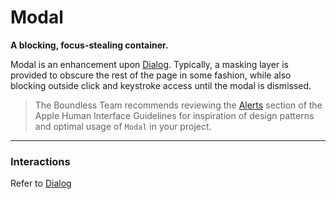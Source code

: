 # Modal
__A blocking, focus-stealing container.__

Modal is an enhancement upon [Dialog](https://github.com/bibliotech/uikit/blob/master/packages/boundless-dialog/README.md). Typically, a masking layer is provided to obscure the rest of the page in some fashion, while also blocking outside click and keystroke access until the modal is dismissed.

> The Boundless Team recommends reviewing the [Alerts](https://developer.apple.com/library/mac/documentation/UserExperience/Conceptual/OSXHIGuidelines/WindowAlerts.html#//apple_ref/doc/uid/20000957-CH44-SW1) section of the Apple Human Interface Guidelines for inspiration of design patterns and optimal usage of `Modal` in your project.

---

### Interactions

Refer to [Dialog](https://github.com/bibliotech/uikit/blob/master/packages/boundless-dialog/README.md)
